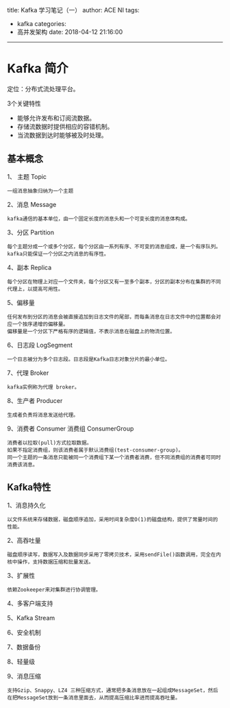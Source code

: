 title: Kafka 学习笔记（一）
author: ACE NI
tags:
  - kafka
categories:
  - 高并发架构
date: 2018-04-12 21:16:00
---
# Kafka 简介

定位：分布式流处理平台。

3个关键特性

- 能够允许发布和订阅流数据。
- 存储流数据时提供相应的容错机制。
- 当流数据到达时能够被及时处理。

<!-- more -->

## 基本概念

1、 主题 Topic
	
    一组消息抽象归纳为一个主题

2、消息 Message

	kafka通信的基本单位，由一个固定长度的消息头和一个可变长度的消息体构成。
    
3、分区 Partition

	每个主题分成一个或多个分区，每个分区由一系列有序、不可变的消息组成，是一个有序队列。
    kafka只能保证一个分区之内消息的有序性。
    
4、副本 Replica

	每个分区在物理上对应一个文件夹，每个分区又有一至多个副本，分区的副本分布在集群的不同代理上，以提高可用性。


5、偏移量

	任何发布到分区的消息会被直接追加到日志文件的尾部，而每条消息在日志文件中的位置都会对应一个按序递增的偏移量。
    偏移量是一个分区下严格有序的逻辑值，不表示消息在磁盘上的物流位置。
    
6、日志段 LogSegment

	一个日志被分为多个日志段。日志段是Kafka日志对象分片的最小单位。
    
7、代理 Broker

	kafka实例称为代理 broker。
    
8、生产者 Producer

	生成者负责将消息发送给代理。
    
9、消费者 Consumer  消费组  ConsumerGroup

	消费者以拉取(pull)方式拉取数据。
    如果不指定消费组，则该消费者属于默认消费组(test-consumer-group)。
    同一个主题的一条消息只能被同一个消费组下某一个消费者消费，但不同消费组的消费者可同时消费该消息。



## Kafka特性

1、消息持久化

	以文件系统来存储数据，磁盘顺序追加，采用时间复杂度O(1)的磁盘结构，提供了常量时间的性能。
    
2、高吞吐量

	磁盘顺序读写，数据写入及数据同步采用了零拷贝技术，采用sendFile()函数调用，完全在内核中操作，支持数据压缩和批量发送。
    
3、扩展性

	依赖Zookeeper来对集群进行协调管理。
    
4、多客户端支持

5、Kafka Stream

6、安全机制

7、数据备份

8、轻量级

9、消息压缩

	支持Gzip、Snappy、LZ4 三种压缩方式，通常把多条消息放在一起组成MessageSet，然后在把MessageSet放到一条消息里面去，从而提高压缩比率进而提高吞吐量。













































